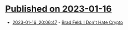 # [Published on 2023-01-16](index.md)

* [2023-01-16, 20:06:47](https://news.ycombinator.com/item?id=34404894) - [Brad Feld: I Don't Hate Crypto](https://feld.com/archives/2023/01/i-dont-hate-crypto/)
